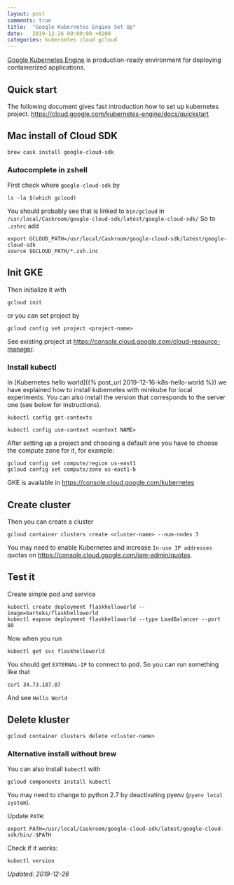 ```yaml
---
layout: post
comments: true
title:  "Google Kubernetes Engine Set Up"
date:   2019-12-26 09:00:00 +0200
categories: kubernetes cloud gcloud
---
```


[Google Kubernetes Engine](https://cloud.google.com/kubernetes-engine/) is production-ready
environment for deploying containerized applications.

## Quick start

The following document gives fast introduction how to set up kubernetes project.
https://cloud.google.com/kubernetes-engine/docs/quickstart


## Mac install of Cloud SDK 

``` shell
brew cask install google-cloud-sdk
```

### Autocomplete in zshell

First check where `google-cloud-sdk` by

``` shell
ls -la $(which gcloud)
```
You should probably see that is linked to `bin/gcloud` in 
`/usr/local/Caskroom/google-cloud-sdk/latest/google-cloud-sdk/`
So to `.zshrc` add

``` shell
export GCLOUD_PATH=/usr/local/Caskroom/google-cloud-sdk/latest/google-cloud-sdk
source $GCLOUD_PATH/*.zsh.inc
```


## Init GKE

Then initialize it with

``` shell
gcloud init
```

or you can set project by

``` shell
gcloud config set project <project-name>
```
See existing project at <https://console.cloud.google.com/cloud-resource-manager>.

### Install kubectl

In [Kubernetes hello world]({% post_url 2019-12-16-k8s-hello-world %}) we have explained how to
install kubernetes with minikube for local experiments. You can also install the version that
corresponds to the server one (see below for instructions).

``` shell
kubectl config get-contexts
```

``` shell
kubectl config use-context <context NAME>
```

After setting up a project and choosing a default one you have to choose the compute zone for it, 
for example:
``` shell
gcloud config set compute/region us-east1
gcloud config set compute/zone us-east1-b
```

GKE is available in <https://console.cloud.google.com/kubernetes>

## Create cluster

Then you can create a cluster

``` shell
gcloud container clusters create <cluster-name> --num-nodes 3 
```

You may need to enable Kubernetes and increase `In-use IP addresses` quotas on
<https://console.cloud.google.com/iam-admin/quotas>.

## Test it

Create simple pod and service

``` shell
kubectl create deployment flaskhelloworld --image=barteks/flaskhelloworld
kubectl expose deployment flaskhelloworld --type LoadBalancer --port 80
```

Now when you run 

``` shell
kubectl get svc flaskhelloworld
```

You should get `EXTERNAL-IP` to connect to pod. So you can run something like that

``` shell
curl 34.73.187.87
```

And see `Hello World`

## Delete kluster

``` shell
gcloud container clusters delete <cluster-name>
```

### Alternative install without brew

You can also install `kubectl` with

``` shell
gcloud components install kubectl
```
You may need to change to python 2.7 by deactivating pyenv (`pyenv local system`).

Update `PATH`:

``` shell
export PATH=/usr/local/Caskroom/google-cloud-sdk/latest/google-cloud-sdk/bin/:$PATH
```

Check if it works:

``` shell
kubectl version
```

_Updated: 2019-12-26_
